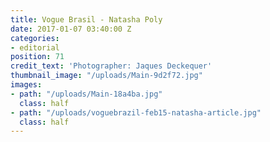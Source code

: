 ```yaml
---
title: Vogue Brasil - Natasha Poly
date: 2017-01-07 03:40:00 Z
categories:
- editorial
position: 71
credit_text: 'Photographer: Jaques Deckequer'
thumbnail_image: "/uploads/Main-9d2f72.jpg"
images:
- path: "/uploads/Main-18a4ba.jpg"
  class: half
- path: "/uploads/voguebrazil-feb15-natasha-article.jpg"
  class: half
---
```


